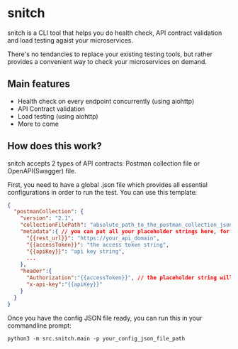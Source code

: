# snitch
snitch is a CLI tool that helps you do health check, API contract validation and load testing agaist your microservices.

There's no tendancies to replace your existing testing tools, but rather provides a convenient way to check your microservices on demand.
## Main features
- Health check on every endpoint concurrently (using aiohttp)
- API Contract validation
- Load testing (using aiohttp)
- More to come

## How does this work?
snitch accepts 2 types of API contracts: Postman collection file or OpenAPI(Swagger) file.

First, you need to have a global .json file which provides all essential configurations in order to run the test. You can use this template:
```json
{
  "postmanCollection": {
    "version": "2.1", 
    "collectionFilePath": "absolute_path_to_the_postman_collection_json_file",
    "metadata":{ // you can put all your placeholder strings here, for instance, the placeholder string for the host of the REST endpoints
      "{{rest_url}}": "https://your_api_domain",
      "{{accessToken}}": "the access token string",
      "{{apiKey}}": "api key string",
      ...
    },
    "header":{
      "Authorization":"{{accessToken}}", // the placeholder string will be replaced by the metadata values automatically by the script
      "x-api-key":"{{apiKey}}"
    }
  }
}
```

Once you have the config JSON file ready, you can run this in your commandline prompt:

```console 
python3 -m src.snitch.main -p your_config_json_file_path

```